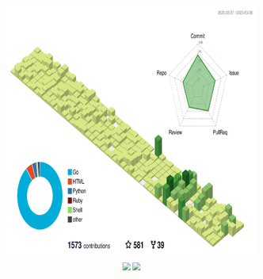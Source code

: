 <p align="center">
  <img height="500" src="https://raw.githubusercontent.com/j178/j178/master/profile-3d.svg" />
</p>

<p align="center">
  <img height="200" src="https://github-readme-stats-six-alpha-84.vercel.app/api?username=j178&count_private=true&include_all_commits=true&show_icons=true&custom_title=j178%27s%20GitHub%20stats" />
  <img height="200" src="https://github-readme-stats-six-alpha-84.vercel.app/api/top-langs/?username=j178&theme=default&show_icons=true&exclude_repo=Obsidian-Notes,nmap,vvv-scanner,j178.github.io,MyWechat,blog,intranet-api,resume,notes" />
</p>
